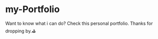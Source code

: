# my-Portfolio

Want to know what i can do? Check this personal portfolio. Thanks for dropping by.⛳
